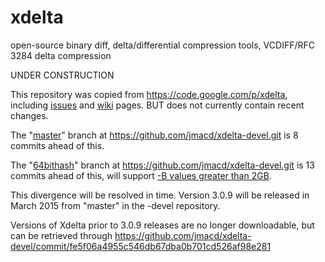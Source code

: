 # xdelta
open-source binary diff, delta/differential compression tools, VCDIFF/RFC 3284 delta compression

UNDER CONSTRUCTION

This repository was copied from https://code.google.com/p/xdelta, including [issues](https://github.com/jmacd/xdelta/issues) and [wiki](https://github.com/jmacd/xdelta/tree/wiki) pages.
BUT does not currently contain recent changes.

The "[master](https://github.com/jmacd/xdelta-devel.git)" branch at https://github.com/jmacd/xdelta-devel.git is 8 commits ahead of this.

The "[64bithash](https://github.com/jmacd/xdelta-devel.git)" branch at https://github.com/jmacd/xdelta-devel.git is 13 commits ahead of this, will support [-B values greater than 2GB](https://github.com/jmacd/xdelta/issues/127).

This divergence will be resolved in time. Version 3.0.9 will be released in March 2015 from "master" in the -devel repository.

Versions of Xdelta prior to 3.0.9 releases are no longer downloadable, but can be retrieved through https://github.com/jmacd/xdelta-devel/commit/fe5f06a4955c546db67dba0b701cd526af98e281
